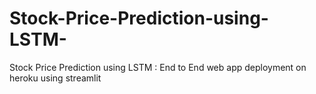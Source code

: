 # Stock-Price-Prediction-using-LSTM-
Stock Price Prediction using LSTM :  End to End web app deployment on heroku using streamlit
